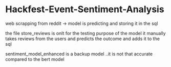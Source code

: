 ﻿# Hackfest-Event-Sentiment-Analysis
web scrapping from reddit -> model is predicting and storing it in the sql


the file store_reviews is onlt for the testing purpose of the model it manually takes reviews from the users and predicts the outcome and adds it to the sql

sentiment_model_enhanced is a backup model ..it is not that accurate compared to the bert model
